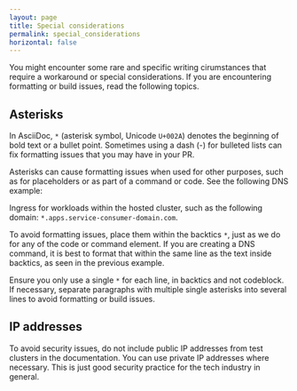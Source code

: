 ```yaml
---
layout: page
title: Special considerations
permalink: special_considerations
horizontal: false
---
```


You might encounter some rare and specific writing cirumstances that require a workaround or special considerations. If you are encountering formatting or build issues, read the following topics.

## Asterisks

In AsciiDoc, `*` (asterisk symbol, Unicode `U+002A`) denotes the beginning of bold text or a bullet point. Sometimes using a dash (-) for bulleted lists can fix formatting issues that you may have in your PR.

Asterisks can cause formatting issues when used for other purposes, such as for placeholders or as part of a command or code. See the following DNS example:

Ingress for workloads within the hosted cluster, such as the following domain: `*.apps.service-consumer-domain.com`.

To avoid formatting issues, place them within the backtics `*`, just as we do for any of the code or command element. If you are creating a DNS command, it is best to format that within the same line as the text inside backtics, as seen in the previous example.

Ensure you only use a single `*` for each line, in backtics and not codeblock. If necessary, separate paragraphs with multiple single asterisks into several lines to avoid formatting or build issues.

## IP addresses

To avoid security issues, do not include public IP addresses from test clusters in the documentation. You can use private IP addresses where necessary. This is just good security practice for the tech industry in general.
